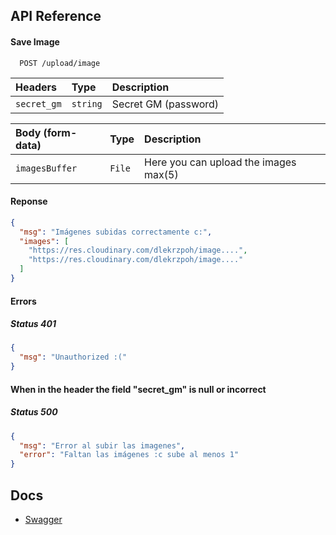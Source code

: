 
## API Reference

#### Save Image

```http
  POST /upload/image
```

| Headers | Type     | Description                |
| :-------- | :------- | :------------------------- |
| `secret_gm` | `string` | Secret GM (password) |


| Body (form-data)| Type     | Description                |
| :-------- | :------- | :------------------------- |
| `imagesBuffer` | `File` | Here you can upload the images max(5) |

#### Reponse
```json
{
  "msg": "Imágenes subidas correctamente c:",
  "images": [
    "https://res.cloudinary.com/dlekrzpoh/image....",
    "https://res.cloudinary.com/dlekrzpoh/image...."
  ]
}
```

#### Errors
##### Status 401
```json
{
  "msg": "Unauthorized :("
}
```
#### When in the header the field "secret_gm" is null or incorrect 
##### Status 500
```json
{
  "msg": "Error al subir las imagenes",
  "error": "Faltan las imágenes :c sube al menos 1"
}
```

## Docs
 - [Swagger](https://app.swaggerhub.com/apis-docs/SANTYPRADILLA1985/glober-market_api_images/1.0.0#/)

